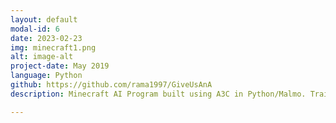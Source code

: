 ```yaml
---
layout: default
modal-id: 6
date: 2023-02-23
img: minecraft1.png
alt: image-alt
project-date: May 2019
language: Python
github: https://github.com/rama1997/GiveUsAnA
description: Minecraft AI Program built using A3C in Python/Malmo. Trains AI agent to learn the optimal way to fight enemies in a custom arena, taking into account terrains and obstacles for pathfinding

---
```

